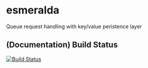 # esmeralda

Queue request handling with key/value peristence layer

## (Documentation) Build Status

[![Build Status](https://api.travis-ci.com/doubleO8/esmeralda.svg?branch=master)](https://api.travis-ci.com/doubleO8/esmeralda)
